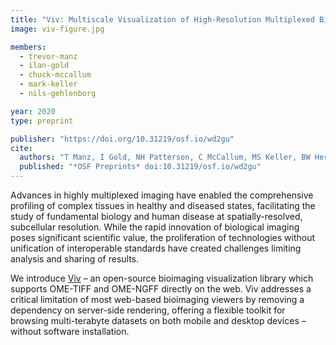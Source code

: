 ```yaml
---
title: "Viv: Multiscale Visualization of High-Resolution Multiplexed Bioimaging Data on the Web"
image: viv-figure.jpg

members:
  - trevor-manz
  - ilan-gold
  - chuck-mccallum
  - mark-keller
  - nils-gehlenborg

year: 2020
type: preprint

publisher: "https://doi.org/10.31219/osf.io/wd2gu"
cite:
  authors: "T Manz, I Gold, NH Patterson, C McCallum, MS Keller, BW Herr II, K Börner, J Spraggins, N Gehlenborg"
  published: "*OSF Preprints* doi:10.31219/osf.io/wd2gu"
---
```

Advances in highly multiplexed imaging have enabled the comprehensive profiling
of complex tissues in healthy and diseased states, facilitating the study of
fundamental biology and human disease at spatially-resolved, subcellular resolution.
While the rapid innovation of biological imaging poses significant scientific value,
the proliferation of technologies without unification of interoperable standards have created 
challenges limiting analysis and sharing of results.

We introduce [Viv](https://githubcom/hms-dbmi/viv) – an open-source bioimaging
visualization library which supports OME-TIFF and OME-NGFF directly on the web.
Viv addresses a critical limitation of most web-based bioimaging viewers by
removing a dependency on server-side rendering, offering a flexible toolkit
for browsing multi-terabyte datasets on both mobile and desktop devices
– without software installation.
